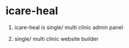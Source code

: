 # icare-heal
1. <p>icare-heal is single/ multi clinic admin panel</p>
2. <p>single/ multi clinic website builder<p>
